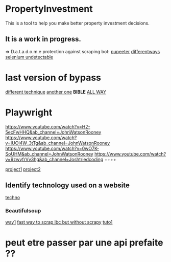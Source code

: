 # PropertyInvestment

This is a tool to help you make better property investment decisions.

## It is a work in progress.

=> D.a.t.a.d.o.m.e protection against scraping bot:
[pupeeter](https://datadome.co/fr/bot-management-protection-fr/detection-de-headless-chrome-spotlight-sur-puppeteer-extra-plugin-stealth/)
[differentways](https://scrapeops.io/web-scraping-playbook/how-to-bypass-datadome/)
[selenium undetectable](https://scrapeops.io/selenium-web-scraping-playbook/python-selenium-undetected-chromedriver/)

# last version of bypass
[different technique](https://www.linkedin.com/pulse/how-scrape-datadome-protected-websites-early-2023-vinciguerra/)
[another one](https://www.growthhacking.fr/t/bypass-datadome-seloger/28980/6)
**BIBLE** [ALL WAY](https://github.com/TheWebScrapingClub/webscraping-from-0-to-hero/blob/main/Pages/3.Free%20Tools/Playwright.md)


# Playwright
https://www.youtube.com/watch?v=H2-5ecFwHHQ&ab_channel=JohnWatsonRooney
https://www.youtube.com/watch?v=IUOl4W_3tTg&ab_channel=JohnWatsonRooney
https://www.youtube.com/watch?v=0wO7K-SoUHM&ab_channel=JohnWatsonRooney
https://www.youtube.com/watch?v=9zwyfrVv3hg&ab_channel=Joshtriedcoding ++++

[project1](https://github.com/andreybavt/Hobo-Sapiens)
[project2](https://github.com/Fluximmo/api-immo-scrapper-leboncoin-pap)

## Identify technology used on a website
[techno](https://www.wappalyzer.com/)


### Beautifulsoup
[way1](https://www.scrapingbee.com/blog/python-web-scraping-beautiful-soup/)
[fast way to scrap lbc but without scrapy](https://rcourivaud.github.io/articles/Scraping/Scraping%20Base.html)
[tuto1](https://www.tutorialspoint.com/beautiful_soup/index.htm)
# peut etre passer par une api prefaite ??